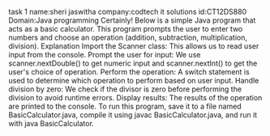 task 1 
name:sheri jaswitha
company:codtech it solutions
id:CT12DS880
Domain:Java programming
Certainly! Below is a simple Java program that acts as a basic calculator. This program prompts the user to enter two numbers and choose an operation (addition, subtraction, multiplication, division). 
Explanation
Import the Scanner class: This allows us to read user input from the console.
Prompt the user for input: We use scanner.nextDouble() to get numeric input and scanner.nextInt() to get the user's choice of operation.
Perform the operation: A switch statement is used to determine which operation to perform based on user input.
Handle division by zero: We check if the divisor is zero before performing the division to avoid runtime errors.
Display results: The results of the operation are printed to the console.
To run this program, save it to a file named BasicCalculator.java, compile it using javac BasicCalculator.java, and run it with java BasicCalculator.
